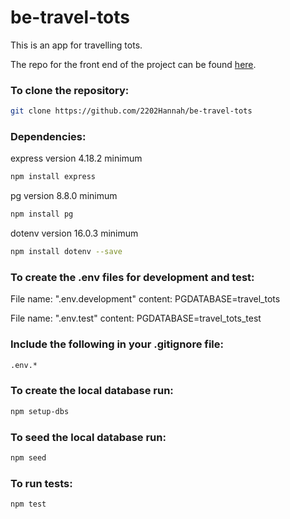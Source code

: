 # be-travel-tots

This is an app for travelling tots. 

The repo for the front end of the project can be found [here](https://github.com/2202Hannah/travel-tots).

### To clone the repository:

```bash dark
git clone https://github.com/2202Hannah/be-travel-tots
```

### Dependencies:

express version 4.18.2 minimum

```bash dark
npm install express
```

pg version 8.8.0 minimum

```bash dark
npm install pg
```

dotenv version 16.0.3 minimum

```bash dark
npm install dotenv --save
```

### To create the .env files for development and test:

File name: ".env.development"
content: PGDATABASE=travel_tots

File name: ".env.test"
content: PGDATABASE=travel_tots_test

### Include the following in your .gitignore file:

```bash dark
.env.*
```

### To create the local database run:

```bash dark
npm setup-dbs
```

### To seed the local database run:

```bash dark
npm seed
```

### To run tests:

```bash dark
npm test
```
